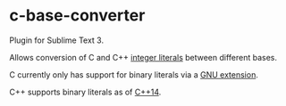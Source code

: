 # c-base-converter

Plugin for Sublime Text 3.

Allows conversion of C and C++ [integer literals](https://en.cppreference.com/w/cpp/language/integer_literal) between different bases.

C currently only has support for binary literals via a [GNU extension](https://gcc.gnu.org/onlinedocs/gcc/Binary-constants.html).

C++ supports binary literals as of [C++14](http://www.open-std.org/jtc1/sc22/wg21/docs/papers/2012/n3472.pdf).
